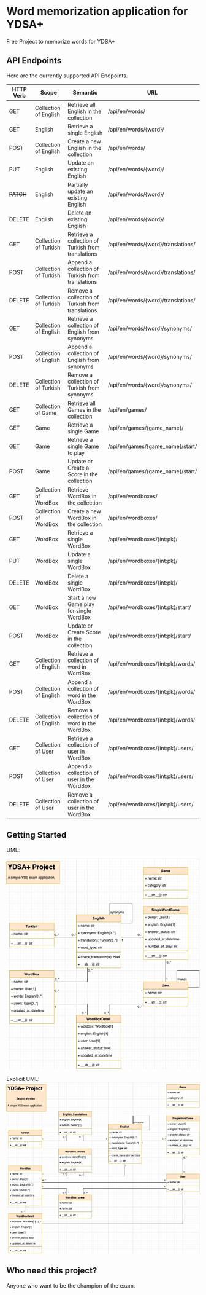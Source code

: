 # Word memorization application for YDSA+

Free Project to memorize words for YDSA+

## API Endpoints

Here are the currently supported API Endpoints.  

| HTTP Verb | Scope                 | Semantic                                           | URL                                |
|-----------|-----------------------|----------------------------------------------------|------------------------------------|
| GET       | Collection of English | Retrieve all English in the collection             | /api/en/words/                     |
| GET       | English               | Retrieve a single English                          | /api/en/words/{word}/              |
| POST      | Collection of English | Create a new English in the collection             | /api/en/words/                     |
| PUT       | English               | Update an existing English                         | /api/en/words/{word}/              |
| ~~PATCH~~ | English               | Partially update an existing English               | /api/en/words/{word}/              |
| DELETE    | English               | Delete an existing English                         | /api/en/words/{word}/              |
| GET       | Collection of Turkish | Retrieve a collection of Turkish from translations | /api/en/words/{word}/translations/ |
| POST      | Collection of Turkish | Append a collection of Turkish from translations   | /api/en/words/{word}/translations/ |
| DELETE    | Collection of Turkish | Remove a collection of Turkish from translations   | /api/en/words/{word}/translations/ |
| GET       | Collection of English | Retrieve a collection of English from synonyms     | /api/en/words/{word}/synonyms/     |
| POST      | Collection of English | Append a collection of English from synonyms       | /api/en/words/{word}/synonyms/     |
| DELETE    | Collection of Turkish | Remove a collection of Turkish from synonyms       | /api/en/words/{word}/synonyms/     |
| GET       | Collection of Game    | Retrieve all Games in the collection               | /api/en/games/                     |
| GET       | Game                  | Retrieve a single Game                             | /api/en/games/{game_name}/         |
| GET       | Game                  | Retrieve a single Game to play                     | /api/en/games/{game_name}/start/   |
| POST      | Game                  | Update or Create a Score in the collection         | /api/en/games/{game_name}/start/   |
| GET       | Collection of WordBox | Retrieve WordBox in the collection                 | /api/en/wordboxes/                 |
| POST      | Collection of WordBox | Create a new WordBox in the collection             | /api/en/wordboxes/                 |
| GET       | WordBox               | Retrieve a single WordBox                          | /api/en/wordboxes/{int:pk}/        |
| PUT       | WordBox               | Update a single WordBox                            | /api/en/wordboxes/{int:pk}/        |
| DELETE    | WordBox               | Delete a single WordBox                            | /api/en/wordboxes/{int:pk}/        |
| GET       | WordBox               | Start a new Game play for single WordBox           | /api/en/wordboxes/{int:pk}/start/  |
| POST      | WordBox               | Update or Create Score in the collection           | /api/en/wordboxes/{int:pk}/start/  |
| GET       | Collection of English | Retrieve a collection of word in WordBox           | /api/en/wordboxes/{int:pk}/words/  |
| POST      | Collection of English | Append a collection of word in the WordBox         | /api/en/wordboxes/{int:pk}/words/  |
| DELETE    | Collection of English | Remove a collection of word in the WordBox         | /api/en/wordboxes/{int:pk}/words/  |
| GET       | Collection of User    | Retrieve a collection of user in WordBox           | /api/en/wordboxes/{int:pk}/users/  |
| POST      | Collection of User    | Append a collection of user in the WordBox         | /api/en/wordboxes/{int:pk}/users/  |
| DELETE    | Collection of User    | Remove a collection of user in the WordBox         | /api/en/wordboxes/{int:pk}/users/  |

## Getting Started
UML:

![UML DIAGRAM](ydsa_uml.jpg)

Explicit UML:
![UML DIAGRAM](ydsa_uml_explicit.jpg)


## Who need this project?

Anyone who want to be the champion of the exam.